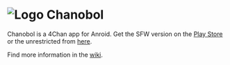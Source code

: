 ![Logo][Logo] Chanobol
======================

  [Logo]: https://raw.githubusercontent.com/eugenkiss/chanobol/master/src/main/res/mipmap-mdpi/ic_launcher.png
  [Play]: https://play.google.com/store/apps/details?id=anabolicandroids.chanobol.reallysfw
  [NSFW]: https://github.com/eugenkiss/chanobol/releases

Chanobol is a 4Chan app for Anroid.
Get the SFW version on the [Play Store][Play] or the unrestricted from [here][NSFW].

Find more information in the [wiki](https://github.com/eugenkiss/chanobol/wiki).
